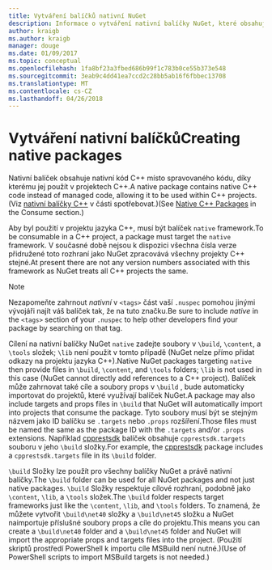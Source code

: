 ```yaml
---
title: Vytváření balíčků nativní NuGet
description: Informace o vytváření nativní balíčky NuGet, které obsahuje C++ – kód místo spravovaného kódu pro použití v projektech C++.
author: kraigb
ms.author: kraigb
manager: douge
ms.date: 01/09/2017
ms.topic: conceptual
ms.openlocfilehash: 1fa8bf23a3fbed686b99f1c783b0ce55b373e548
ms.sourcegitcommit: 3eab9c4dd41ea7ccd2c28bb5ab16f6fbbec13708
ms.translationtype: MT
ms.contentlocale: cs-CZ
ms.lasthandoff: 04/26/2018
---
```

# <a name="creating-native-packages"></a><span data-ttu-id="689ac-103">Vytváření nativní balíčků</span><span class="sxs-lookup"><span data-stu-id="689ac-103">Creating native packages</span></span>

<span data-ttu-id="689ac-104">Nativní balíček obsahuje nativní kód C++ místo spravovaného kódu, díky kterému jej použít v projektech C++.</span><span class="sxs-lookup"><span data-stu-id="689ac-104">A native package contains native C++ code instead of managed code, allowing it to be used within C++ projects.</span></span> <span data-ttu-id="689ac-105">(Viz [nativní balíčky C++](../consume-packages/finding-and-choosing-packages.md#native-c-packages) v části spotřebovat.)</span><span class="sxs-lookup"><span data-stu-id="689ac-105">(See [Native C++ Packages](../consume-packages/finding-and-choosing-packages.md#native-c-packages) in the Consume section.)</span></span>

<span data-ttu-id="689ac-106">Aby byl použití v projektu jazyka C++, musí být balíček `native` framework.</span><span class="sxs-lookup"><span data-stu-id="689ac-106">To be consumable in a C++ project, a package must target the `native` framework.</span></span> <span data-ttu-id="689ac-107">V současné době nejsou k dispozici všechna čísla verze přidružené toto rozhraní jako NuGet zpracovává všechny projekty C++ stejné.</span><span class="sxs-lookup"><span data-stu-id="689ac-107">At present there are not any version numbers associated with this framework as NuGet treats all C++ projects the same.</span></span>

> [!Note]
> <span data-ttu-id="689ac-108">Nezapomeňte zahrnout *nativní* v `<tags>` část vaší `.nuspec` pomohou jinými vývojáři najít váš balíček tak, že na tuto značku.</span><span class="sxs-lookup"><span data-stu-id="689ac-108">Be sure to include *native* in the `<tags>` section of your `.nuspec` to help other developers find your package by searching on that tag.</span></span>

<span data-ttu-id="689ac-109">Cílení na nativní balíčky NuGet `native` zadejte soubory v `\build`, `\content`, a `\tools` složek; `\lib` není použit v tomto případě (NuGet nelze přímo přidat odkazy na projektu jazyka C++).</span><span class="sxs-lookup"><span data-stu-id="689ac-109">Native NuGet packages targeting `native` then provide files in `\build`, `\content`, and `\tools` folders; `\lib` is not used in this case (NuGet cannot directly add references to a C++ project).</span></span> <span data-ttu-id="689ac-110">Balíček může zahrnovat také cíle a soubory props v `\build` , bude automaticky importovat do projektů, které využívají balíček NuGet.</span><span class="sxs-lookup"><span data-stu-id="689ac-110">A package may also include targets and props files in `\build` that NuGet will automatically import into projects that consume the package.</span></span> <span data-ttu-id="689ac-111">Tyto soubory musí být se stejným názvem jako ID balíčku se `.targets` nebo `.props` rozšíření.</span><span class="sxs-lookup"><span data-stu-id="689ac-111">Those files must be named the same as the package ID with the `.targets` and/or `.props` extensions.</span></span> <span data-ttu-id="689ac-112">Například [cpprestsdk](https://nuget.org/packages/cpprestsdk/) balíček obsahuje `cpprestsdk.targets` souboru v jeho `\build` složky.</span><span class="sxs-lookup"><span data-stu-id="689ac-112">For example, the [cpprestsdk](https://nuget.org/packages/cpprestsdk/) package includes a `cpprestsdk.targets` file in its `\build` folder.</span></span>

<span data-ttu-id="689ac-113">`\build` Složky lze použít pro všechny balíčky NuGet a právě nativní balíčky.</span><span class="sxs-lookup"><span data-stu-id="689ac-113">The `\build` folder can be used for all NuGet packages and not just native packages.</span></span> <span data-ttu-id="689ac-114">`\build` Složky respektuje cílové rozhraní, podobně jako `\content`, `\lib`, a `\tools` složek.</span><span class="sxs-lookup"><span data-stu-id="689ac-114">The `\build` folder respects target frameworks just like the `\content`, `\lib`, and `\tools` folders.</span></span> <span data-ttu-id="689ac-115">To znamená, že můžete vytvořit `\build\net40` složky a `\build\net45` složku a NuGet naimportuje příslušné soubory props a cíle do projektu.</span><span class="sxs-lookup"><span data-stu-id="689ac-115">This means you can create a `\build\net40` folder and a `\build\net45` folder and NuGet will import the appropriate props and targets files into the project.</span></span> <span data-ttu-id="689ac-116">(Použití skriptů prostředí PowerShell k importu cíle MSBuild není nutné.)</span><span class="sxs-lookup"><span data-stu-id="689ac-116">(Use of PowerShell scripts to import MSBuild targets is not needed.)</span></span>
